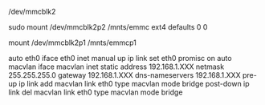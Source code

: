/dev/mmcblk2


sudo mount /dev/mmcblk2p2 /mnts/emmc ext4 defaults 0 0

mount /dev/mmcblk2p1 /mnts/emmcp1



auto eth0
iface eth0 inet manual
up ip link set eth0 promisc on
auto macvlan
iface macvlan inet static
   address 192.168.1.XXX
   netmask 255.255.255.0
   gateway 192.168.1.XXX
   dns-nameservers 192.168.1.XXX
   pre-up ip link add macvlan link eth0 type macvlan mode bridge
   post-down ip link del macvlan link eth0 type macvlan mode bridge
   
   
   
